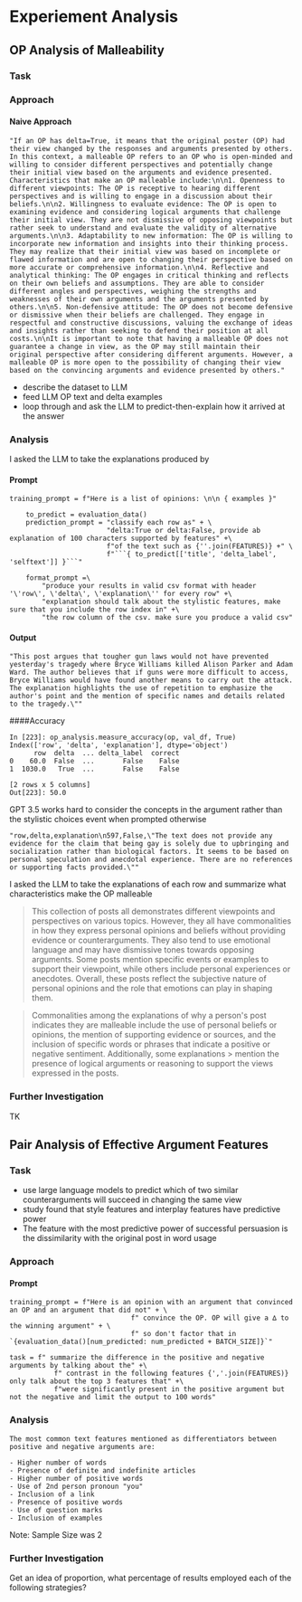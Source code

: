 # Experiement Analysis

## OP Analysis of Malleability

### Task

### Approach

#### Naive Approach

````
"If an OP has delta=True, it means that the original poster (OP) had their view changed by the responses and arguments presented by others. In this context, a malleable OP refers to an OP who is open-minded and willing to consider different perspectives and potentially change their initial view based on the arguments and evidence presented. Characteristics that make an OP malleable include:\n\n1. Openness to different viewpoints: The OP is receptive to hearing different perspectives and is willing to engage in a discussion about their beliefs.\n\n2. Willingness to evaluate evidence: The OP is open to examining evidence and considering logical arguments that challenge their initial view. They are not dismissive of opposing viewpoints but rather seek to understand and evaluate the validity of alternative arguments.\n\n3. Adaptability to new information: The OP is willing to incorporate new information and insights into their thinking process. They may realize that their initial view was based on incomplete or flawed information and are open to changing their perspective based on more accurate or comprehensive information.\n\n4. Reflective and analytical thinking: The OP engages in critical thinking and reflects on their own beliefs and assumptions. They are able to consider different angles and perspectives, weighing the strengths and weaknesses of their own arguments and the arguments presented by others.\n\n5. Non-defensive attitude: The OP does not become defensive or dismissive when their beliefs are challenged. They engage in respectful and constructive discussions, valuing the exchange of ideas and insights rather than seeking to defend their position at all costs.\n\nIt is important to note that having a malleable OP does not guarantee a change in view, as the OP may still maintain their original perspective after considering different arguments. However, a malleable OP is more open to the possibility of changing their view based on the convincing arguments and evidence presented by others."
````

- describe the dataset to LLM
- feed LLM OP text and delta examples
- loop through and ask the LLM to predict-then-explain how it arrived at the answer

### Analysis

I asked the LLM to take the explanations produced by 

#### Prompt

```
training_prompt = f"Here is a list of opinions: \n\n { examples }"

    to_predict = evaluation_data()
    prediction_prompt = "classify each row as" + \
                        "delta:True or delta:False, provide ab explanation of 100 characters supported by features" +\
                        f"of the text such as {''.join(FEATURES)} +" \
                        f"```{ to_predict[['title', 'delta_label', 'selftext']] }```"

    format_prompt =\
        "produce your results in valid csv format with header '\'row\', \'delta\', \'explanation\'' for every row" +\
        "explanation should talk about the stylistic features, make sure that you include the row index in" +\
        "the row column of the csv. make sure you produce a valid csv"
```

#### Output
```
"This post argues that tougher gun laws would not have prevented yesterday's tragedy where Bryce Williams killed Alison Parker and Adam Ward. The author believes that if guns were more difficult to access, Bryce Williams would have found another means to carry out the attack. The explanation highlights the use of repetition to emphasize the author's point and the mention of specific names and details related to the tragedy.\""

```

####Accuracy
```
In [223]: op_analysis.measure_accuracy(op, val_df, True)
Index(['row', 'delta', 'explanation'], dtype='object')
      row  delta  ... delta_label  correct
0    60.0  False  ...       False    False
1  1030.0   True  ...       False    False

[2 rows x 5 columns]
Out[223]: 50.0
```

GPT 3.5 works hard to consider the concepts in the argument rather than the stylistic choices event when prompted otherwise 
```
"row,delta,explanation\n597,False,\"The text does not provide any evidence for the claim that being gay is solely due to upbringing and socialization rather than biological factors. It seems to be based on personal speculation and anecdotal experience. There are no references or supporting facts provided.\""
```

I asked the LLM to take the explanations of each row and summarize what characteristics make the OP malleable

> This collection of posts all demonstrates different viewpoints and perspectives on various topics. However, they all have commonalities in how they express 
> personal opinions and beliefs without providing evidence or counterarguments. They also tend to use emotional language and may have dismissive tones towards 
> opposing arguments. Some posts mention specific events or examples to support their viewpoint, while others include personal experiences or anecdotes. 
> Overall, these posts reflect the subjective nature of personal opinions and the role that emotions can play in shaping them.

> Commonalities among the explanations of why a person's post indicates they are malleable include the use of personal beliefs or opinions, the mention of 
> supporting evidence or sources, and the inclusion of specific words or phrases that indicate a positive or negative sentiment. Additionally, some explanations > mention the presence of logical arguments or reasoning to support the views expressed in the posts.

### Further Investigation

TK


## Pair Analysis of Effective Argument Features

### Task

- use large language models to predict which of two similar counterarguments will succeed in changing the same view
- study found that style features and interplay features have predictive power
- The feature with the most predictive power of successful persuasion is the dissimilarity with the original post in word usage

### Approach

#### Prompt
```
training_prompt = f"Here is an opinion with an argument that convinced an OP and an argument that did not" + \
                              f" convince the OP. OP will give a ∆ to the winning argument" + \
                              f" so don't factor that in `{evaluation_data()[num_predicted: num_predicted + BATCH_SIZE]}`"

task = f" summarize the difference in the positive and negative arguments by talking about the" +\
           f" contrast in the following features {','.join(FEATURES)} only talk about the top 3 features that" +\
           f"were significantly present in the positive argument but not the negative and limit the output to 100 words"
```

### Analysis

```
The most common text features mentioned as differentiators between positive and negative arguments are:

- Higher number of words
- Presence of definite and indefinite articles
- Higher number of positive words
- Use of 2nd person pronoun "you"
- Inclusion of a link
- Presence of positive words
- Use of question marks
- Inclusion of examples
```
Note: Sample Size was 2

### Further Investigation

Get an idea of proportion, what percentage of results employed each of the following strategies?
